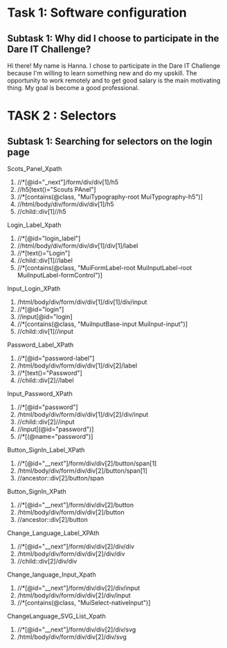 # Task 1: Software configuration

## Subtask 1: Why did I choose to participate in the Dare IT Challenge?

Hi there! My name is Hanna. I chose to participate in the Dare IT Challenge because I'm willing to learn something new and do my upskill. 
The opportunity to work remotely and to get good salary is the main motivating thing.
My goal is become a good professional. 

# TASK 2 : Selectors

## Subtask 1: Searching for selectors on the login page

Scots_Panel_Xpath
1. //*[@id="_next"]/form/div/div[1]/h5
2. //h5[text()="Scouts PAnel"]
3. //*[contains(@class, "MuiTypography-root MuiTypography-h5")]
4. //html/body/div/form/div/div[1]/h5
5. //child::div[1]//h5

Login_Label_Xpath
1. //*[@id="login_label"]
2. //html/body/div/form/div/div[1]/div[1]/label
3. //*[text()="Login"]
4. //child::div[1]//label
5. //*[contains(@class, "MuiFormLabel-root MuiInputLabel-root MuiInputLabel-formControl")]

Input_Login_XPath
1. /html/body/div/form/div/div[1]/div[1]/div/input
2. //*[@id="login"]
3. //input[@id="login]
4. //*[contains(@class, "MuiInputBase-input MuiInput-input")]
5. //child::div[1]//input

Password_Label_XPath
1. //*[@id="password-label"]
2. /html/body/div/form/div/div[1]/div[2]/label
3. //*[text()="Password"]
4. //child::div[2]//label

Input_Password_XPath
1. //*[@id="password"]
2. /html/body/div/form/div/div[1]/div[2]/div/input
3. //child::div[2]//input
4. //input[(@id="password")]
5. //*[(@name="password")]

Button_SignIn_Label_XPath
1. //*[@id="__next"]/form/div/div[2]/button/span[1]
2. /html/body/div/form/div/div[2]/button/span[1]
3. //ancestor::div[2]/button/span

Button_SignIn_XPath
1. //*[@id="__next"]/form/div/div[2]/button
2. /html/body/div/form/div/div[2]/button
3. //ancestor::div[2]/button

Change_Language_Label_XPAth
1. //*[@id="__next"]/form/div/div[2]/div/div
2. /html/body/div/form/div/div[2]/div/div
3. //child::div[2]/div/div

Change_language_Input_Xpath
1. //*[@id="__next"]/form/div/div[2]/div/input
2. /html/body/div/form/div/div[2]/div/input
3. //*[contains(@class, "MuiSelect-nativeInput")] 

ChangeLanguage_SVG_List_Xpath
1. //*[@id="__next"]/form/div/div[2]/div/svg
2. /html/body/div/form/div/div[2]/div/svg
